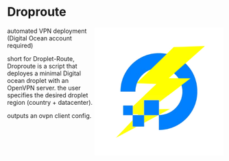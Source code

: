 # Droproute

<img src="https://raw.githubusercontent.com/feltrite/Droproute/master/droproute.jpg" width="300" align="right">
automated VPN deployment (Digital Ocean account required)

short for Droplet-Route,
Droproute is a script that deployes a minimal Digital ocean
droplet with an OpenVPN server. the user specifies the desired
droplet region (country + datacenter).

outputs an ovpn client config.

